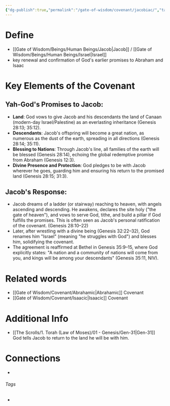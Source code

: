 ```yaml
---
{"dg-publish":true,"permalink":"/gate-of-wisdom/covenant/jacobiac/","tags":["#GateWisdom","#Covenant","#J"]}
---
```


# Define
- [[Gate of Wisdom/Beings/Human Beings/Jacob\|Jacob]] / [[Gate of Wisdom/Beings/Human Beings/Israel\|Israel]]
- key renewal and confirmation of God's earlier promises to Abraham and Isaac

# Key Elements of the Covenant

## Yah-God's Promises to Jacob:
- **Land**: God vows to give Jacob and his descendants the land of Canaan (modern-day Israel/Palestine) as an everlasting inheritance (Genesis 28:13; 35:12).
- **Descendants**: Jacob's offspring will become a great nation, as numerous as the dust of the earth, spreading in all directions (Genesis 28:14; 35:11).
- **Blessing to Nations**: Through Jacob's line, all families of the earth will be blessed (Genesis 28:14), echoing the global redemptive promise from Abraham (Genesis 12:3).
- **Divine Presence and Protection**: God pledges to be with Jacob wherever he goes, guarding him and ensuring his return to the promised land (Genesis 28:15; 31:3).

## Jacob's Response:

- Jacob dreams of a ladder (or stairway) reaching to heaven, with angels ascending and descending. He awakens, declares the site holy ("the gate of heaven"), and vows to serve God, tithe, and build a pillar if God fulfills the promises. This is often seen as Jacob's personal ratification of the covenant. (Genesis 28:10–22)
- Later, after wrestling with a divine being (Genesis 32:22–32), God renames him "Israel" (meaning "he struggles with God") and blesses him, solidifying the covenant.
- The agreement is reaffirmed at Bethel in Genesis 35:9–15, where God explicitly states: "A nation and a community of nations will come from you, and kings will be among your descendants" (Genesis 35:11, NIV).

# Related words
- [[Gate of Wisdom/Covenant/Abrahamic\|Abrahamic]] Covenant
- [[Gate of Wisdom/Covenant/Isaacic\|Isaacic]] Covenant

# Additional Info
- [[The Scrolls/1. Torah (Law of Moses)/01 - Genesis/Gen-31\|Gen-31]] God tells Jacob to return to the land he will be with him.

# Connections


- 

###### Tags
- 